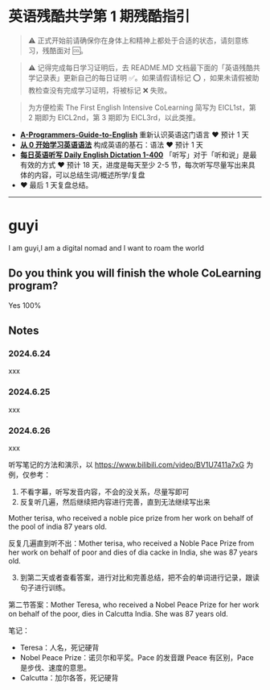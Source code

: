 # 英语残酷共学第 1 期残酷指引

> ⚠️ 正式开始前请确保你在身体上和精神上都处于合适的状态，请刻意练习，残酷面对 🆒。

> ⚠️ 记得完成每日学习证明后，去 README.MD 文档最下面的「英语残酷共学记录表」更新自己的每日证明 ✅。如果请假请标记 ⭕️ ，如果未请假被助教检查没有完成学习证明，将被标记 ❌ 失败。

> 为方便检索 The First English Intensive CoLearning 简写为 EICL1st，第 2 期即为 EICL2nd，第 3 期即为 EICL3rd，以此类推。

- [**A-Programmers-Guide-to-English**](https://github.com/yujiangshui/A-Programmers-Guide-to-English) 重新认识英语这门语言 ❤️ 预计 1 天
- [**从 0 开始学习英语语法**](https://hzpt-inet-club.github.io/english-note/) 构成英语的基石：语法 ❤️ 预计 1 天
- [**每日英语听写 Daily English Dictation 1-400**](https://www.bilibili.com/video/BV1U7411a7xG?p=3&vd_source=bc0666711d2280c24d54945ab9c11146) 「听写」对于「听和说」是最有效的方式 ❤️ 预计 18 天，进度是每天至少 2-5 节，每次听写尽量写出来具体的内容，可以总结生词/概述所学/复盘
- ❤️ 最后 1 天复盘总结。

---

# guyi
I am guyi,I am a digital nomad and I want to roam the world

## Do you think you will finish the whole CoLearning program?
Yes 100%

## Notes
### 2024.6.24
xxx

### 2024.6.25
xxx

### 2024.6.26
xxx


听写笔记的方法和演示，以 https://www.bilibili.com/video/BV1U7411a7xG 为例，仅参考：

1. 不看字幕，听写发音内容，不会的没关系，尽量写即可
2. 反复听几遍，然后继续把内容进行完善，直到无法继续写出来

Mother terisa, who received a noble pice prize from her work on behalf of the pool of india 87 years old.

反复几遍直到听不出：Mother terisa, who received a Noble Pace Prize from her work on behalf of poor and dies of dia cacke in India, she was 87 years old.

3. 到第二天或者查看答案，进行对比和完善总结，把不会的单词进行记录，跟读句子进行训练。

第二节答案：Mother Teresa, who received a Nobel Peace Prize for her work on behalf of the poor, dies in Calcutta India. She was 87 years old.

笔记：

- Teresa：人名，死记硬背
- Nobel Peace Prize：诺贝尔和平奖。Pace 的发音跟 Peace 有区别，Pace 是步伐、速度的意思。
- Calcutta：加尔各答，死记硬背
